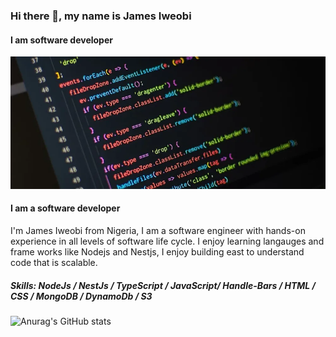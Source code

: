 <!-- ### Hi there 👋

I'm James Iweobi from Nigeria, I am a software engineer with hands-on experience in all levels of software life cycle. I enjoy learning langauges and frame works like Nodejs and Nestjs, I enjoy building east to understand code that is scalable. -->

### Hi there 👋, my name is James Iweobi
#### I am software developer
![I am software developer](https://github.com/jamesiweobi/jamesiweobi/blob/main/Customize%20Your%20Code%20Editor%20(VSCode)%20For%20Competitive%20Coding%20%26%20Development.png)

#### I am a software developer
I'm James Iweobi from Nigeria, I am a software engineer with hands-on experience in all levels of software life cycle. I enjoy learning langauges and frame works like Nodejs and Nestjs, I enjoy building east to understand code that is scalable.

##### Skills: NodeJs / NestJs / TypeScript / JavaScript/ Handle-Bars / HTML / CSS / MongoDB / DynamoDb / S3 







![Anurag's GitHub stats](https://github-readme-stats.vercel.app/api?username=jamesiweobi&show_icons=true&theme=radical)



